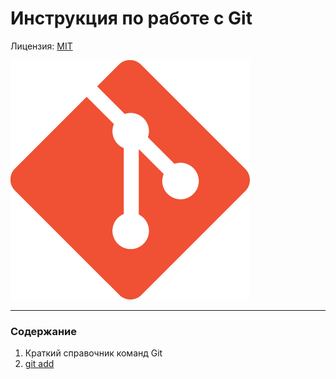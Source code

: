 # Инструкция по работе с Git

Лицензия: [MIT](licence.md)

![Логотип Git](./assets/gitLogo.png)

---

### Содержание

1. Краткий справочник команд Git
2. [git add](commands.md)
